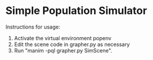 # Simple Population Simulator
Instructions for usage:
1. Activate the virtual environment popenv
2. Edit the scene code in grapher.py as necessary
3. Run "manim -pql grapher.py SimScene".

